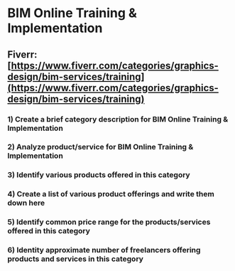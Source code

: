 # BIM Online Training & Implementation
## Fiverr: [https://www.fiverr.com/categories/graphics-design/bim-services/training](https://www.fiverr.com/categories/graphics-design/bim-services/training)
### 1) Create a brief category description for BIM Online Training & Implementation
### 2) Analyze product/service for BIM Online Training & Implementation
### 3) Identify various products offered in this category
### 4) Create a list of various product offerings and write them down here
### 5) Identify common price range for the products/services offered in this category
### 6) Identity approximate number of freelancers offering products and services in this category
